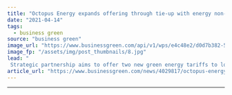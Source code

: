 ```yaml
---
title: "Octopus Energy expands offering through tie-up with energy non-profit Ebico"
date: "2021-04-14"
tags: 
  - business green
source: "business green"
image_url: "https://www.businessgreen.com/api/v1/wps/e4c48e2/d0d7b382-5768-4248-afce-04a883c11067/5/Octopus-Energy-1-Fan-receiving-branding-185x114.jpg"
image_fp: "/assets/img/post_thumbnails/8.jpg"
lead: "
 Strategic partnership aims to offer two new green energy tariffs to low income customers ..."
article_url: "https://www.businessgreen.com/news/4029817/octopus-energy-expands-offering-tie-energy-profit-ebico"
---
```


---
